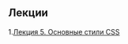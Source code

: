 ## Лекции

1.[Лекция 5. Основные стили CSS](https://slides.com/aijanmergesh/deck-3989ff/live#/0/35)<br />

<!-- 2.[Practice 1](https://drive.google.com/drive/folders/1Lss-CP1-NTJ2kzIn4-KW2UzMk57PM39w) <br /> -->

